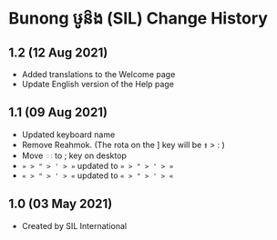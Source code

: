 Bunong ឞូន៝ង (SIL) Change History
=======================

1.2 (12 Aug 2021)
-----------------

* Added translations to the Welcome page
* Update English version of the Help page

1.1 (09 Aug 2021)
-----------------

* Updated keyboard name
* Remove Reahmok. (The rota on the ] key will be ៖ > : )
* Move ៈ to ; key​ on desktop
* `» > " > ' > »` updated to `» > " > ' > »`
* `« > " > ' > «` updated to `« > " > ' > «`

1.0 (03 May 2021)
-----------------

* Created by SIL International
